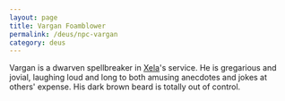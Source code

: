 ```yaml
---
layout: page
title: Vargan Foamblower
permalink: /deus/npc-vargan
category: deus
---
```

Vargan is a dwarven spellbreaker in [Xela](npc-xela)'s service. He is gregarious and jovial, laughing loud and long to both amusing anecdotes and jokes at others' expense. His dark brown beard is totally out of control.
